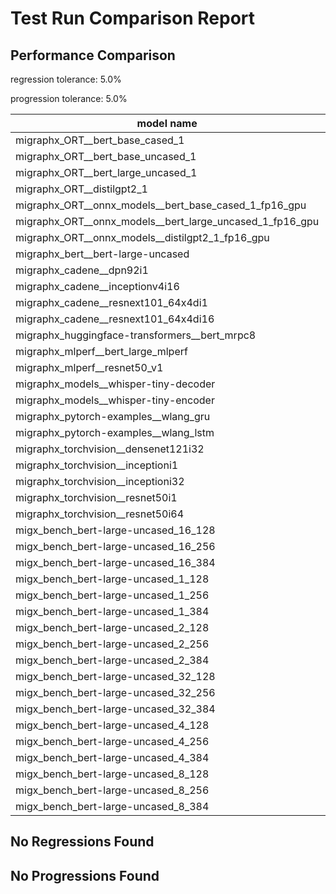 # Test Run Comparison Report

## Performance Comparison

regression tolerance: 5.0%

progression tolerance: 5.0%

|model name|exit_status|analysis|old_time_ms|new_time_ms|change_ms|percent_change|
|---|---|---|---|---|---|---|
|migraphx_ORT__bert_base_cased_1|PASS|progression|97.3714|86.904|-10.4674|-10.75%|
|migraphx_ORT__bert_base_uncased_1|PASS|within tol|87.2448|86.3333|-0.9115|-1.04%|
|migraphx_ORT__bert_large_uncased_1|PASS|regression|249.7634|275.7825|26.0191|10.42%|
|migraphx_ORT__distilgpt2_1|PASS|regression|30.4943|35.8878|5.3935|17.69%|
|migraphx_ORT__onnx_models__bert_base_cased_1_fp16_gpu|Numerics|progression|92.6502|85.0855|-7.5647|-8.16%|
|migraphx_ORT__onnx_models__bert_large_uncased_1_fp16_gpu|Numerics|within tol|249.6452|251.2094|1.5642|0.63%|
|migraphx_ORT__onnx_models__distilgpt2_1_fp16_gpu|Numerics|regression|39.0852|43.6912|4.606|11.78%|
|migraphx_bert__bert-large-uncased|PASS|within tol|372.9105|387.1571|14.2466|3.82%|
|migraphx_cadene__dpn92i1|PASS|within tol|169.903|165.0114|-4.8916|-2.88%|
|migraphx_cadene__inceptionv4i16|PASS|within tol|5556.4357|5464.101|-92.3347|-1.66%|
|migraphx_cadene__resnext101_64x4di1|PASS|within tol|315.4768|319.2752|3.7984|1.2%|
|migraphx_cadene__resnext101_64x4di16|PASS|within tol|4992.2189|5092.7284|100.5095|2.01%|
|migraphx_huggingface-transformers__bert_mrpc8|PASS|regression|374.6086|416.9623|42.3538|11.31%|
|migraphx_mlperf__bert_large_mlperf|Numerics|regression|427.1206|500.6059|73.4853|17.2%|
|migraphx_mlperf__resnet50_v1|PASS|within tol|97.6386|97.9492|0.3106|0.32%|
|migraphx_models__whisper-tiny-decoder|PASS|regression|31.801|37.1189|5.3178|16.72%|
|migraphx_models__whisper-tiny-encoder|Numerics|within tol|180.706|184.0171|3.3111|1.83%|
|migraphx_pytorch-examples__wlang_gru|PASS|regression|77.1404|122.9011|45.7607|59.32%|
|migraphx_pytorch-examples__wlang_lstm|PASS|progression|66.078|44.1418|-21.9362|-33.2%|
|migraphx_torchvision__densenet121i32|PASS|within tol|1460.52|1491.5596|31.0397|2.13%|
|migraphx_torchvision__inceptioni1|PASS|regression|196.6109|208.9262|12.3153|6.26%|
|migraphx_torchvision__inceptioni32|PASS|within tol|5840.355|5768.4141|-71.9409|-1.23%|
|migraphx_torchvision__resnet50i1|PASS|within tol|89.1939|90.557|1.3631|1.53%|
|migraphx_torchvision__resnet50i64|PASS|within tol|5378.6044|5340.2176|-38.3868|-0.71%|
|migx_bench_bert-large-uncased_16_128|PASS|within tol|2603.9475|2581.728|-22.2195|-0.85%|
|migx_bench_bert-large-uncased_16_256|PASS|regression|4035.6569|4326.2975|290.6407|7.2%|
|migx_bench_bert-large-uncased_16_384|Numerics|within tol|5683.9282|5808.0554|124.1272|2.18%|
|migx_bench_bert-large-uncased_1_128|PASS|within tol|156.2683|163.7189|7.4506|4.77%|
|migx_bench_bert-large-uncased_1_256|PASS|within tol|264.5621|261.9843|-2.5778|-0.97%|
|migx_bench_bert-large-uncased_1_384|PASS|progression|409.7602|378.7901|-30.9701|-7.56%|
|migx_bench_bert-large-uncased_2_128|PASS|regression|377.1223|410.9864|33.8641|8.98%|
|migx_bench_bert-large-uncased_2_256|PASS|regression|576.1605|639.4657|63.3053|10.99%|
|migx_bench_bert-large-uncased_2_384|PASS|progression|928.9371|809.5715|-119.3655|-12.85%|
|migx_bench_bert-large-uncased_32_128|PASS|within tol|5677.5669|5679.5036|1.9367|0.03%|
|migx_bench_bert-large-uncased_32_256|PASS|within tol|8733.2243|8795.6805|62.4563|0.72%|
|migx_bench_bert-large-uncased_32_384|Numerics|regression|11256.0748|11924.8403|668.7655|5.94%|
|migx_bench_bert-large-uncased_4_128|PASS|within tol|774.481|800.9497|26.4686|3.42%|
|migx_bench_bert-large-uncased_4_256|PASS|within tol|1099.3818|1082.1753|-17.2065|-1.57%|
|migx_bench_bert-large-uncased_4_384|PASS|regression|1511.3734|1648.3646|136.9912|9.06%|
|migx_bench_bert-large-uncased_8_128|PASS|within tol|1313.8345|1288.4553|-25.3791|-1.93%|
|migx_bench_bert-large-uncased_8_256|PASS|within tol|2028.3634|2087.3922|59.0288|2.91%|
|migx_bench_bert-large-uncased_8_384|PASS|within tol|2924.8414|2891.427|-33.4144|-1.14%|

## No Regressions Found

## No Progressions Found

